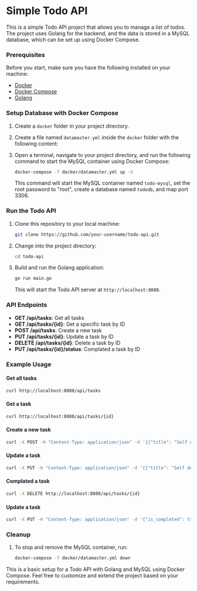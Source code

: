 # Simple Todo API

This is a simple Todo API project that allows you to manage a list of todos. The project uses Golang for the backend, and the data is stored in a MySQL database, which can be set up using Docker Compose.

### Prerequisites

Before you start, make sure you have the following installed on your machine:

- [Docker](https://www.docker.com/)
- [Docker Compose](https://docs.docker.com/compose/install/)
- [Golang](https://golang.org/)

### Setup Database with Docker Compose

1. Create a `docker` folder in your project directory.

2. Create a file named `datamaster.yml` inside the `docker` folder with the following content:

3. Open a terminal, navigate to your project directory, and run the following command to start the MySQL container using Docker Compose:

   ```bash
   docker-compose -f docker/datamaster.yml up -d
   ```

   This command will start the MySQL container named `todo-mysql`, set the root password to "root", create a database named `tododb`, and map port 3306.

### Run the Todo API

1. Clone this repository to your local machine:

   ```bash
   git clone https://github.com/your-username/todo-api.git
   ```

2. Change into the project directory:

   ```bash
   cd todo-api
   ```

3. Build and run the Golang application:

   ```bash
   go run main.go
   ```

   This will start the Todo API server at `http://localhost:8080`.

### API Endpoints

- **GET /api/tasks**: Get all tasks
- **GET /api/tasks/{id}**: Get a specific task by ID
- **POST /api/tasks**: Create a new task
- **PUT /api/tasks/{id}**: Update a task by ID
- **DELETE /api/tasks/{id}**: Delete a task by ID
- **PUT /api/tasks/{id}/status**: Complated a task by ID

### Example Usage

#### Get all tasks

```bash
curl http://localhost:8080/api/tasks
```

#### Get a task

```bash
curl http://localhost:8080/api/tasks/{id}
```

#### Create a new task

```bash
curl -X POST -H "Content-Type: application/json" -d '{{"title": "Self development","description": "Reading 10 pages of a programming book","due_date": "2024-01-10T00:00:00Z"}}' http://localhost:8080/api/tasks
```

#### Update a task

```bash
curl -X PUT -H "Content-Type: application/json" -d '{{"title": "Self development","description": "Reading 10 pages of a programming book","due_date": "2024-01-10T00:00:00Z"}}' http://localhost:8080/api/tasks/{id}
```

#### Complated a task

```bash
curl -X DELETE http://localhost:8080/api/tasks/{id}
```

#### Update a task

```bash
curl -X PUT -H "Content-Type: application/json" -d '{"is_completed": true}' http://localhost:8080/api/tasks/{id}/status
```

### Cleanup

1. To stop and remove the MySQL container, run:

   ```bash
   docker-compose -f docker/datamaster.yml down
   ```

This is a basic setup for a Todo API with Golang and MySQL using Docker Compose. Feel free to customize and extend the project based on your requirements.
